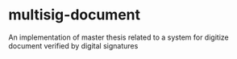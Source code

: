 # multisig-document
An implementation of master thesis related to a system for digitize document verified by digital signatures
